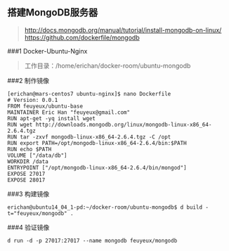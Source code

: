 搭建MongoDB服务器
----
>http://docs.mongodb.org/manual/tutorial/install-mongodb-on-linux/
https://github.com/dockerfile/mongodb

###1 Docker-Ubuntu-Nginx
>工作目录：/home/erichan/docker-room/ubuntu-mongodb

###2 制作镜像
```
[erichan@mars-centos7 ubuntu-nginx]$ nano Dockerfile
# Version: 0.0.1
FROM feuyeux/ubuntu-base
MAINTAINER Eric Han "feuyeux@gmail.com"
RUN apt-get -yq install wget
RUN wget http://downloads.mongodb.org/linux/mongodb-linux-x86_64-2.6.4.tgz
RUN tar -zxvf mongodb-linux-x86_64-2.6.4.tgz -C /opt
RUN export PATH=/opt/mongodb-linux-x86_64-2.6.4/bin:$PATH
RUN echo $PATH
VOLUME ["/data/db"]
WORKDIR /data
ENTRYPOINT ["/opt/mongodb-linux-x86_64-2.6.4/bin/mongod"]
EXPOSE 27017
EXPOSE 28017
```
###3 构建镜像
```
erichan@ubuntu14_04_1-pd:~/docker-room/ubuntu-mongodb$ d build -t="feuyeux/mongodb" .
```

###4 验证镜像
```
d run -d -p 27017:27017 --name mongodb feuyeux/mongodb
```
